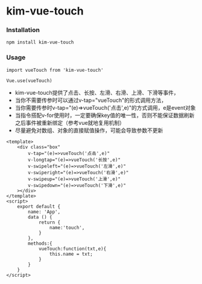 # kim-vue-touch

### Installation

```
npm install kim-vue-touch
```

### Usage

```
import vueTouch from 'kim-vue-touch'

Vue.use(vueTouch)

```
* kim-vue-touch提供了点击、长按、左滑、右滑、上滑、下滑等事件，
* 当你不需要传参时可以通过v-tap="vueTouch"的形式调用方法，
* 当你需要传参时v-tap="(e)=>vueTouch('点击',e)"的方式调用，e是event对象
* 当指令搭配v-for使用时，一定要确保key值的唯一性，否则不能保证数据刷新之后事件被重新绑定（参考vue就地复用机制）
* 尽量避免对数组、对象的直接赋值操作，可能会导致参数不更新

```
<template>
    <div class="box" 
        v-tap="(e)=>vueTouch('点击',e)" 
        v-longtap="(e)=>vueTouch('长按',e)" 
        v-swipeleft="(e)=>vueTouch('左滑',e)"
        v-swiperight="(e)=>vueTouch('右滑',e)"
        v-swipeup="(e)=>vueTouch('上滑',e)"
        v-swipedown="(e)=>vueTouch('下滑',e)"
    ></div>
</template>
<script>
    export default {
        name: 'App',
        data () {
            return {
                name:'touch',
            }
        },
        methods:{
            vueTouch:function(txt,e){
                this.name = txt;
            }
        }
    }
</script>
```
